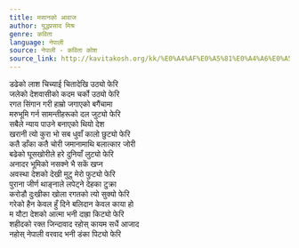 ```yaml
---
title: मसानको आवाज
author: युद्धप्रसाद मिश्र
genre: कविता
language: नेपाली
source: नेपाली - कविता कोश
source_link: http://kavitakosh.org/kk/%E0%A4%AF%E0%A5%81%E0%A4%A6%E0%A5%8D%E0%A4%A7%E0%A4%AA%E0%A5%8D%E0%A4%B0%E0%A4%B8%E0%A4%BE%E0%A4%A6_%E0%A4%AE%E0%A4%BF%E0%A4%B6%E0%A5%8D%E0%A4%B0
---
```


डढेको लाश चिच्याई चितादेखि उठ्यो फेरि  
जलेको देशवासीको कदम चर्को उठ्यो फेरि  
रगत सिंगान गरी हाम्रो जगाएको बगैंचामा  
मरुभूमि गर्न सामन्तीहरूको दल जुट्यो फेरि  
सबैले न्याय पाउने बनाएको थियो देश  
खरानी त्यो कुरा भो सब धुवाँ कालो छुट्यो फेरि  
कतै डाँका कतै चोरी जमानामाथि बलात्कार जोरी  
बढेको घूसखोरीले हरे दुनियाँ लुट्यो फेरि  
अनादर भूमिको नसक्ने भै सकें खप्न  
अवस्था देशको देखी मुटु मेरो फुट्यो फेरि  
पुराना जीर्ण थाङ्नाले लपेट्ने देहका टुक्रा  
करोडौ दुःखीका खोला रगतको त्यो सुक्यो फेरि  
गरेको हैन केवल हुँ दिने बलिदान केवल काया हो  
म यौटा देशको आत्मा भनी दाह्रा किट्यो फेरि  
शहीदको रक्त जिन्दावाद रहोस् कायम सधैं आजाद  
नहोस् नेपाली वरवाद भनी डंका पिट्यो फेरि
